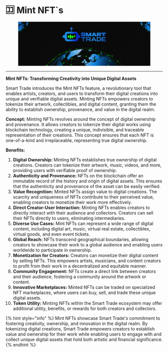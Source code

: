 # 🈁 Mint NFT\`s

<figure><img src="../../.gitbook/assets/covergitbook (1).png" alt=""><figcaption></figcaption></figure>

***

**Mint NFTs: Transforming Creativity into Unique Digital Assets**

Smart Trade introduces the Mint NFTs feature, a revolutionary tool that enables artists, creators, and users to transform their digital creations into unique and verifiable digital assets. Minting NFTs empowers creators to tokenize their artwork, collectibles, and digital content, granting them the ability to establish ownership, provenance, and value in the digital realm.

**Concept:** Minting NFTs revolves around the concept of digital ownership and provenance. It allows creators to tokenize their digital works using blockchain technology, creating a unique, indivisible, and traceable representation of their creations. This concept ensures that each NFT is one-of-a-kind and irreplaceable, representing true digital ownership.

**Benefits:**

1. **Digital Ownership:** Minting NFTs establishes true ownership of digital creations. Creators can tokenize their artwork, music, videos, and more, providing users with verifiable proof of ownership.
2. **Authenticity and Provenance:** NFTs on the blockchain offer an immutable record of the history and origin of digital assets. This ensures that the authenticity and provenance of the asset can be easily verified.
3. **Value Recognition:** Minted NFTs assign value to digital creations. The scarcity and uniqueness of NFTs contribute to their perceived value, enabling creators to monetize their work more effectively.
4. **Direct Creator-User Interaction:** Minting NFTs enables creators to directly interact with their audience and collectors. Creators can sell their NFTs directly to users, eliminating intermediaries.
5. **Diverse Use Cases:** Mint NFTs can represent a wide range of digital content, including digital art, music, virtual real estate, collectibles, virtual goods, and even event tickets.
6. **Global Reach:** NFTs transcend geographical boundaries, allowing creators to showcase their work to a global audience and enabling users worldwide to participate in ownership.
7. **Monetization for Creators:** Creators can monetize their digital content by selling NFTs. This empowers artists, musicians, and content creators to profit from their work in a decentralized and equitable manner.
8. **Community Engagement:** NFTs create a direct link between creators and their audience, fostering a community around the artwork or content.
9. **Innovative Marketplaces:** Minted NFTs can be traded on specialized NFT marketplaces, where users can buy, sell, and trade these unique digital assets.
10. **Token Utility:** Minting NFTs within the Smart Trade ecosystem may offer additional utility, benefits, or rewards for both creators and collectors.

{% hint style="info" %}
Mint NFTs showcase Smart Trade's commitment to fostering creativity, ownership, and innovation in the digital realm. By tokenizing digital creations, Smart Trade empowers creators to establish value and ownership for their work while enabling users to engage with and collect unique digital assets that hold both artistic and financial significance.
{% endhint %}
